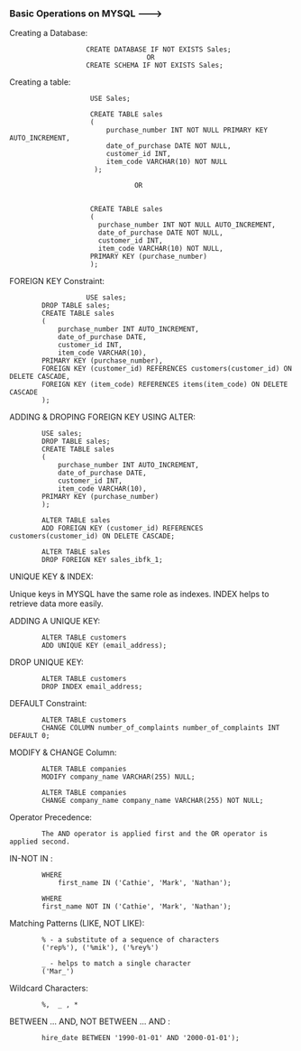 ### Basic Operations on MYSQL --->

Creating a Database:                      
                       
                       CREATE DATABASE IF NOT EXISTS Sales;
                                      OR
                       CREATE SCHEMA IF NOT EXISTS Sales;
                     
Creating a table:
  
                        USE Sales;

                        CREATE TABLE sales
                        (
                            purchase_number INT NOT NULL PRIMARY KEY AUTO_INCREMENT,
                            date_of_purchase DATE NOT NULL,
                            customer_id INT,
                            item_code VARCHAR(10) NOT NULL
                         );

                                   OR
                                    

                        CREATE TABLE sales
                        (
                          purchase_number INT NOT NULL AUTO_INCREMENT,
                          date_of_purchase DATE NOT NULL,
                          customer_id INT,
                          item_code VARCHAR(10) NOT NULL,
                        PRIMARY KEY (purchase_number)
                        );

FOREIGN KEY Constraint:           

                       USE sales;
			DROP TABLE sales;
			CREATE TABLE sales
			(
			    purchase_number INT AUTO_INCREMENT,
			    date_of_purchase DATE,
			    customer_id INT,
			    item_code VARCHAR(10),
			PRIMARY KEY (purchase_number),
			FOREIGN KEY (customer_id) REFERENCES customers(customer_id) ON DELETE CASCADE,
			FOREIGN KEY (item_code) REFERENCES items(item_code) ON DELETE CASCADE
			);
			

ADDING & DROPING FOREIGN KEY USING ALTER:

			USE sales;
			DROP TABLE sales;
			CREATE TABLE sales
			(
				purchase_number INT AUTO_INCREMENT,
			    date_of_purchase DATE,
			    customer_id INT,
			    item_code VARCHAR(10),
			PRIMARY KEY (purchase_number)
			);

			ALTER TABLE sales
			ADD FOREIGN KEY (customer_id) REFERENCES customers(customer_id) ON DELETE CASCADE;

			ALTER TABLE sales
			DROP FOREIGN KEY sales_ibfk_1;


UNIQUE KEY & INDEX:

Unique keys in MYSQL have the same role as indexes.
INDEX helps to retrieve data more easily.
	
ADDING A UNIQUE KEY:
			
			ALTER TABLE customers
			ADD UNIQUE KEY (email_address);

DROP UNIQUE KEY:

			ALTER TABLE customers
			DROP INDEX email_address;



DEFAULT Constraint:


			ALTER TABLE customers
			CHANGE COLUMN number_of_complaints number_of_complaints INT DEFAULT 0;

MODIFY & CHANGE Column:
			
			ALTER TABLE companies
			MODIFY company_name VARCHAR(255) NULL;
			
			ALTER TABLE companies
			CHANGE company_name company_name VARCHAR(255) NOT NULL;
			
			
Operator Precedence:
			
			The AND operator is applied first and the OR operator is applied second.
			
IN-NOT IN :

			WHERE
    			first_name IN ('Cathie', 'Mark', 'Nathan');
				
			WHERE
			first_name NOT IN ('Cathie', 'Mark', 'Nathan');

Matching Patterns (LIKE, NOT LIKE):
			
			% - a substitute of a sequence of characters
			('rep%'), ('%mik'), ('%rey%')
			
			_ - helps to match a single character
			('Mar_')

Wildcard Characters:
			
			%,  _ , *
			

BETWEEN ... AND,  NOT BETWEEN ... AND :

			hire_date BETWEEN '1990-01-01' AND '2000-01-01');
